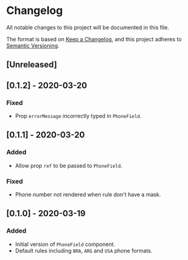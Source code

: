 # Changelog
All notable changes to this project will be documented in this file.

The format is based on [Keep a Changelog](https://keepachangelog.com/en/1.0.0/),
and this project adheres to [Semantic Versioning](https://semver.org/spec/v2.0.0.html).

## [Unreleased]

## [0.1.2] - 2020-03-20

### Fixed

- Prop `errorMessage` incorrectly typed in `PhoneField`.

## [0.1.1] - 2020-03-20

### Added

- Allow prop `ref` to be passed to `PhoneField`.

### Fixed

- Phone number not rendered when rule don't have a mask.

## [0.1.0] - 2020-03-19

### Added

- Initial version of `PhoneField` component.
- Default rules including `BRA`, `ARG` and `USA` phone formats.
